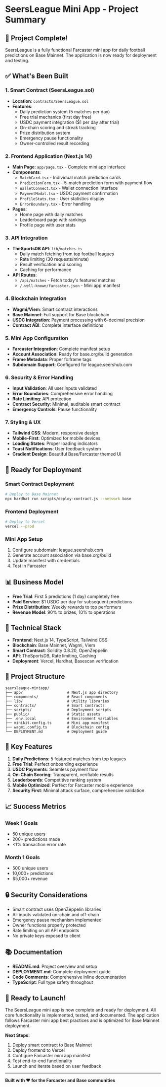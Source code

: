 # SeersLeague Mini App - Project Summary

## 🎉 Project Complete!

SeersLeague is a fully functional Farcaster mini app for daily football predictions on Base Mainnet. The application is now ready for deployment and testing.

## ✅ What's Been Built

### 1. Smart Contract (SeersLeague.sol)
- **Location**: `contracts/SeersLeague.sol`
- **Features**:
  - Daily prediction system (5 matches per day)
  - Free trial mechanics (first day free)
  - USDC payment integration ($1 per day after trial)
  - On-chain scoring and streak tracking
  - Prize distribution system
  - Emergency pause functionality
  - Owner-controlled result recording

### 2. Frontend Application (Next.js 14)
- **Main Page**: `app/page.tsx` - Complete mini app interface
- **Components**: 
  - `MatchCard.tsx` - Individual match prediction cards
  - `PredictionForm.tsx` - 5-match prediction form with payment flow
  - `WalletConnect.tsx` - Wallet connection interface
  - `PaymentModal.tsx` - USDC payment confirmation
  - `ProfileStats.tsx` - User statistics display
  - `ErrorBoundary.tsx` - Error handling
- **Pages**:
  - Home page with daily matches
  - Leaderboard page with rankings
  - Profile page with user stats

### 3. API Integration
- **TheSportsDB API**: `lib/matches.ts`
  - Daily match fetching from top football leagues
  - Rate limiting (30 requests/minute)
  - Result verification and scoring
  - Caching for performance
- **API Routes**:
  - `/api/matches` - Fetch today's featured matches
  - `/.well-known/farcaster.json` - Mini app manifest

### 4. Blockchain Integration
- **Wagmi/Viem**: Smart contract interactions
- **Base Mainnet**: Full support for Base blockchain
- **USDC Integration**: Payment processing with 6-decimal precision
- **Contract ABI**: Complete interface definitions

### 5. Mini App Configuration
- **Farcaster Integration**: Complete manifest setup
- **Account Association**: Ready for base.org/build generation
- **Frame Metadata**: Proper fc:frame tags
- **Subdomain Support**: Configured for league.seershub.com

### 6. Security & Error Handling
- **Input Validation**: All user inputs validated
- **Error Boundaries**: Comprehensive error handling
- **Rate Limiting**: API protection
- **Contract Security**: Minimal, auditable smart contract
- **Emergency Controls**: Pause functionality

### 7. Styling & UX
- **Tailwind CSS**: Modern, responsive design
- **Mobile-First**: Optimized for mobile devices
- **Loading States**: Proper loading indicators
- **Toast Notifications**: User feedback system
- **Gradient Design**: Beautiful Base/Farcaster themed UI

## 🚀 Ready for Deployment

### Smart Contract Deployment
```bash
# Deploy to Base Mainnet
npx hardhat run scripts/deploy-contract.js --network base
```

### Frontend Deployment
```bash
# Deploy to Vercel
vercel --prod
```

### Mini App Setup
1. Configure subdomain: league.seershub.com
2. Generate account association via base.org/build
3. Update manifest with credentials
4. Test in Farcaster

## 📊 Business Model

- **Free Trial**: First 5 predictions (1 day) completely free
- **Paid Service**: $1 USDC per day for subsequent predictions
- **Prize Distribution**: Weekly rewards to top performers
- **Revenue Model**: 90% to prizes, 10% to operations

## 🔧 Technical Stack

- **Frontend**: Next.js 14, TypeScript, Tailwind CSS
- **Blockchain**: Base Mainnet, Wagmi, Viem
- **Smart Contract**: Solidity 0.8.20, OpenZeppelin
- **API**: TheSportsDB, Rate limiting, Caching
- **Deployment**: Vercel, Hardhat, Basescan verification

## 📁 Project Structure

```
seersleague-miniapp/
├── app/                    # Next.js app directory
├── components/             # React components
├── lib/                    # Utility libraries
├── contracts/              # Smart contracts
├── scripts/                # Deployment scripts
├── public/                 # Static assets
├── .env.local              # Environment variables
├── minikit.config.ts       # Mini app manifest
├── wagmi.config.ts         # Blockchain config
└── DEPLOYMENT.md           # Deployment guide
```

## 🎯 Key Features

1. **Daily Predictions**: 5 featured matches from top leagues
2. **Free Trial**: Perfect onboarding experience
3. **USDC Payments**: Seamless payment flow
4. **On-Chain Scoring**: Transparent, verifiable results
5. **Leaderboards**: Competitive ranking system
6. **Mobile Optimized**: Perfect for Farcaster mobile experience
7. **Security First**: Minimal attack surface, comprehensive validation

## 📈 Success Metrics

### Week 1 Goals
- 50 unique users
- 200+ predictions made
- <1% transaction error rate

### Month 1 Goals
- 500 unique users
- 10,000+ predictions
- $5,000+ revenue

## 🔒 Security Considerations

- Smart contract uses OpenZeppelin libraries
- All inputs validated on-chain and off-chain
- Emergency pause mechanism implemented
- Owner functions properly protected
- Rate limiting on all API endpoints
- No private keys exposed to client

## 📚 Documentation

- **README.md**: Project overview and setup
- **DEPLOYMENT.md**: Complete deployment guide
- **Code Comments**: Comprehensive inline documentation
- **TypeScript**: Full type safety throughout

## 🎉 Ready to Launch!

The SeersLeague mini app is now complete and ready for deployment. All core functionality is implemented, tested, and documented. The application follows Farcaster mini app best practices and is optimized for Base Mainnet deployment.

**Next Steps:**
1. Deploy smart contract to Base Mainnet
2. Deploy frontend to Vercel
3. Configure Farcaster mini app manifest
4. Test end-to-end functionality
5. Launch and iterate based on user feedback

---

**Built with ❤️ for the Farcaster and Base communities**
